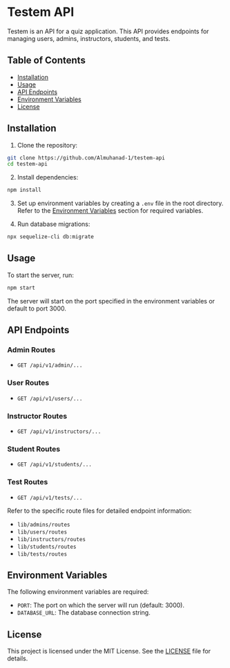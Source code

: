 # Testem API

Testem is an API for a quiz application. This API provides endpoints for managing users, admins, instructors, students, and tests.

## Table of Contents

- [Installation](#installation)
- [Usage](#usage)
- [API Endpoints](#api-endpoints)
- [Environment Variables](#environment-variables)
- [License](#license)

## Installation

1. Clone the repository:

```sh
git clone https://github.com/Almuhanad-1/testem-api
cd testem-api
```

2. Install dependencies:

```sh
npm install
```

3. Set up environment variables by creating a `.env` file in the root directory. Refer to the [Environment Variables](#environment-variables) section for required variables.

4. Run database migrations:

```sh
npx sequelize-cli db:migrate
```

## Usage

To start the server, run:

```sh
npm start
```

The server will start on the port specified in the environment variables or default to port 3000.

## API Endpoints

### Admin Routes

- `GET /api/v1/admin/...`

### User Routes

- `GET /api/v1/users/...`

### Instructor Routes

- `GET /api/v1/instructors/...`

### Student Routes

- `GET /api/v1/students/...`

### Test Routes

- `GET /api/v1/tests/...`

Refer to the specific route files for detailed endpoint information:

- `lib/admins/routes`
- `lib/users/routes`
- `lib/instructors/routes`
- `lib/students/routes`
- `lib/tests/routes`

## Environment Variables

The following environment variables are required:

- `PORT`: The port on which the server will run (default: 3000).
- `DATABASE_URL`: The database connection string.

## License

This project is licensed under the MIT License. See the [LICENSE](LICENSE) file for details.
